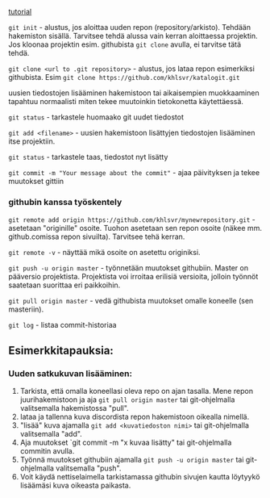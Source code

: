 [tutorial](https://product.hubspot.com/blog/git-and-github-tutorial-for-beginners)  

`git init` - alustus, jos aloittaa uuden repon (repository/arkisto). Tehdään hakemiston sisällä. Tarvitsee tehdä alussa vain kerran aloittaessa projektin. Jos kloonaa projektin esim. githubista `git clone` avulla, ei tarvitse tätä tehdä.  

`git clone <url to .git repository>` - alustus, jos lataa repon esimerkiksi githubista. Esim `git clone https://github.com/khlsvr/katalogit.git`  

uusien tiedostojen lisääminen hakemistoon tai aikaisempien muokkaaminen tapahtuu normaalisti miten tekee muutoinkin tietokonetta käytettäessä.  

`git status` - tarkastele huomaako git uudet tiedostot  

`git add <filename>` - uusien hakemistoon lisättyjen tiedostojen lisääminen itse projektiin.  

`git status` - tarkastele taas, tiedostot nyt lisätty  

`git commit -m "Your message about the commit"` - ajaa päivityksen ja tekee muutokset gittiin  

### githubin kanssa työskentely  

`git remote add origin https://github.com/khlsvr/mynewrepository.git` - asetetaan "originille" osoite. Tuohon asetetaan sen repon osoite (näkee mm. github.comissa repon sivuilta). Tarvitsee tehä kerran.  

`git remote -v` - näyttää mikä osoite on asetettu originiksi.  

`git push -u origin master` - työnnetään muutokset githubiin. Master on pääversio projektista. Projektista voi irroitaa erilisiä versioita, jolloin työnnöt saatetaan suorittaa eri paikkoihin.  

`git pull origin master` - vedä githubista muutokset omalle koneelle (sen masteriin).   

`git log` - listaa commit-historiaa  



## Esimerkkitapauksia:  

### Uuden satkukuvan lisääminen:  

1. Tarkista, että omalla koneellasi oleva repo on ajan tasalla. Mene repon juurihakemistoon ja aja `git pull origin master` tai git-ohjelmalla valitsemalla hakemistossa "pull".
2. lataa ja tallenna kuva discordista repon hakemistoon oikealla nimellä.
3. "lisää" kuva ajamalla `git add <kuvatiedoston nimi>` tai git-ohjelmalla valitsemalla "add".
4. Aja muutokset `git commit -m "x kuvaa lisätty" tai git-ohjelmalla commitin avulla.
5. Työnnä muutokset githubiin ajamalla `git push -u origin master` tai git-ohjelmalla valitsemalla "push".
6. Voit käydä nettiselaimella tarkistamassa githubin sivujen kautta löytyykö lisäämäsi kuva oikeasta paikasta.


